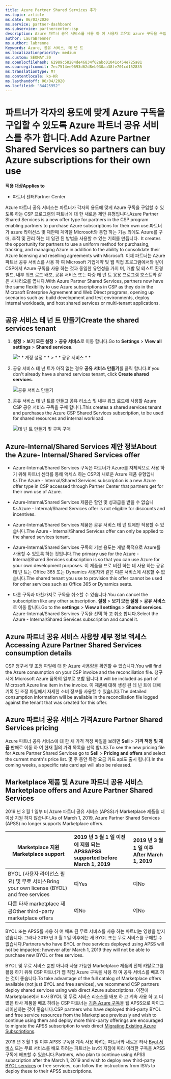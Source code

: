 ```yaml
---
title: Azure Partner Shared Services 추가
ms.topic: article
ms.date: 06/03/2020
ms.service: partner-dashboard
ms.subservice: partnercenter-csp
description: Azure 파트너 공유 서비스를 사용 하 여 사용자 고유의 azure 구독을 구입 하 고 Azure 구매, 추적 및 관리를 위한 통일 된 방법을 사용 합니다.
author: LauraBrenner
ms.author: labrenne
Keywords: Azure, 공유 서비스, 테 넌 트
ms.localizationpriority: medium
ms.custom: SEOMAY.20
ms.openlocfilehash: 62989c58284de46834f02abc01041c454e725a81
ms.sourcegitcommit: 7ec7514ee9693d62d8eb930aa38fe701cd152835
ms.translationtype: MT
ms.contentlocale: ko-KR
ms.lasthandoff: 06/04/2020
ms.locfileid: "84425952"
---
```

# <a name="add-azure-partner-shared-services-so-partners-can-buy-azure-subscriptions-for-their-own-use"></a><span data-ttu-id="35cf0-104">파트너가 각자의 용도에 맞게 Azure 구독을 구입할 수 있도록 Azure 파트너 공유 서비스를 추가 합니다.</span><span class="sxs-lookup"><span data-stu-id="35cf0-104">Add Azure Partner Shared Services so partners can buy Azure subscriptions for their own use</span></span>

<span data-ttu-id="35cf0-105">**적용 대상**</span><span class="sxs-lookup"><span data-stu-id="35cf0-105">**Applies to**</span></span>

- <span data-ttu-id="35cf0-106">파트너 센터</span><span class="sxs-lookup"><span data-stu-id="35cf0-106">Partner Center</span></span>

<span data-ttu-id="35cf0-107">Azure 파트너 공유 서비스는 파트너가 각자의 용도에 맞게 Azure 구독을 구입할 수 있도록 하는 CSP 프로그램의 파트너에 대 한 새로운 제안 유형입니다.</span><span class="sxs-lookup"><span data-stu-id="35cf0-107">Azure Partner Shared Services is a new offer type for partners in the CSP program enabling partners to purchase Azure subscriptions for their own use.</span></span><span data-ttu-id="35cf0-108">파트너가 azure 라이선스 및 재판매 계약을 Microsoft와 통합 하는 기능 외에도 Azure를 구매, 추적 및 관리 하는 데 일관 된 방법을 사용할 수 있는 기회를 만듭니다.</span><span class="sxs-lookup"><span data-stu-id="35cf0-108">  It creates the opportunity for partners to use a uniform method for purchasing, tracking, and managing Azure in addition to the ability to consolidate their Azure licensing and reselling agreements with Microsoft.</span></span> <span data-ttu-id="35cf0-109">이제 파트너는 Azure 파트너 공유 서비스를 사용 하 여 Microsoft 기업계약 및 웹 직접 프로그램에서와 같이 CSP에서 Azure 구독을 사용 하는 것과 동일한 유연성을 가지 며, 개발 및 테스트 환경 빌드, 내부 워크 로드 배포, 공유 서비스 또는 다중 테 넌 트 응용 프로그램 호스트와 같은 시나리오를 엽니다.</span><span class="sxs-lookup"><span data-stu-id="35cf0-109">With Azure Partner Shared Services, partners now have the same flexibility to use Azure subscriptions in CSP as they do in the Microsoft Enterprise Agreement and Web Direct programs, opening up scenarios such as:  build development and test environments, deploy internal workloads, and host shared services or multi-tenant applications.</span></span>  

## <a name="create-the-shared-services-tenant"></a><span data-ttu-id="35cf0-110">공유 서비스 테 넌 트 만들기</span><span class="sxs-lookup"><span data-stu-id="35cf0-110">Create the shared services tenant</span></span>

1. <span data-ttu-id="35cf0-111">**설정**  >  **보기 모든 설정**  >  **공유 서비스**로 이동 합니다.</span><span class="sxs-lookup"><span data-stu-id="35cf0-111">Go to **Settings** > **View all settings** > **Shared services**.</span></span>

   ![\* \* 계정 설정 \* \* > \* \* 공유 서비스 \* \*](images/sharedservices2.png)

2. <span data-ttu-id="35cf0-113">공유 서비스 테 넌 트가 아직 없는 경우 **공유 서비스 만들기**를 클릭 합니다.</span><span class="sxs-lookup"><span data-stu-id="35cf0-113">If you don't already have a shared services tenant, click **Create shared services**.</span></span>

   ![공유 서비스 만들기](images/sharedservices3.png)

3. <span data-ttu-id="35cf0-115">공유 서비스 테 넌 트를 만들고 공유 리소스 및 내부 워크 로드에 사용할 Azure CSP 공유 서비스 구독을 구매 합니다.</span><span class="sxs-lookup"><span data-stu-id="35cf0-115">This creates a shared services tenant and purchases the Azure CSP Shared Services subscription, to be used for shared resources and internal workload.</span></span>

   ![테 넌 트 만들기 및 구독 구매](images/sharedservices5.png)

## <a name="about-the-azure--internalshared-services-offer"></a><span data-ttu-id="35cf0-117">Azure-Internal/Shared Services 제안 정보</span><span class="sxs-lookup"><span data-stu-id="35cf0-117">About the Azure- Internal/Shared Services offer</span></span>

- <span data-ttu-id="35cf0-118">Azure-Internal/Shared Services 구독은 파트너가 Azure를 자체적으로 사용 하기 위해 파트너 센터를 통해 액세스 하는 CSP의 새로운 Azure 제품 유형입니다.</span><span class="sxs-lookup"><span data-stu-id="35cf0-118">The Azure - Internal/Shared Services subscription is a new Azure offer type in CSP accessed through Partner Center that partners get for their own use of Azure.</span></span> 

- <span data-ttu-id="35cf0-119">Azure-Internal/Shared Services 제품은 할인 및 성과급을 받을 수 없습니다.</span><span class="sxs-lookup"><span data-stu-id="35cf0-119">Azure - Internal/Shared Services offer is not eligible for discounts and incentives.</span></span>

- <span data-ttu-id="35cf0-120">Azure-Internal/Shared Services 제품은 공유 서비스 테 넌 트에만 적용할 수 있습니다.</span><span class="sxs-lookup"><span data-stu-id="35cf0-120">The Azure - Internal/Shared Services offer can only be applied to the shared services tenant.</span></span>

- <span data-ttu-id="35cf0-121">Azure-Internal/Shared Services 구독의 기본 용도는 개발 목적으로 Azure를 사용할 수 있도록 하는 것입니다.</span><span class="sxs-lookup"><span data-stu-id="35cf0-121">The primary use for the Azure - Internal/Shared Services subscription is so that you can use Azure for your own development purposes.</span></span> <span data-ttu-id="35cf0-122">이 제품을 프로 비전 하는 데 사용 하는 공유 테 넌 트는 Office 365 또는 Dynamics 사용자와 같은 다른 서비스에 사용할 수 없습니다.</span><span class="sxs-lookup"><span data-stu-id="35cf0-122">The shared tenant you use to provision this offer cannot be used for other services such as Office 365 or Dynamics seats.</span></span> 

- <span data-ttu-id="35cf0-123">다른 구독과 마찬가지로 구독을 취소할 수 있습니다.</span><span class="sxs-lookup"><span data-stu-id="35cf0-123">You can cancel the subscription like any other subscription.</span></span> <span data-ttu-id="35cf0-124">**설정**  >  **보기 모든 설정**  >  **공유 서비스**로 이동 합니다.</span><span class="sxs-lookup"><span data-stu-id="35cf0-124">Go to the **settings** > **View all settings** > **Shared services**.</span></span> <span data-ttu-id="35cf0-125">Azure-Internal/Shared Services 구독을 선택 하 고 취소 합니다.</span><span class="sxs-lookup"><span data-stu-id="35cf0-125">Select the Azure - Internal/Shared Services subscription and cancel it.</span></span>

## <a name="accessing-azure-partner-shared-services-consumption-details"></a><span data-ttu-id="35cf0-126">Azure 파트너 공유 서비스 사용량 세부 정보 액세스</span><span class="sxs-lookup"><span data-stu-id="35cf0-126">Accessing Azure Partner Shared Services consumption details</span></span>

<span data-ttu-id="35cf0-127">CSP 청구서 및 조정 파일에 대 한 Azure 사용량을 확인할 수 있습니다.</span><span class="sxs-lookup"><span data-stu-id="35cf0-127">You will find the Azure consumption on your CSP invoice and the reconciliation file.</span></span> <span data-ttu-id="35cf0-128">청구서에 Microsoft Azure 품목의 일부로 포함 됩니다.</span><span class="sxs-lookup"><span data-stu-id="35cf0-128">It will be included as part of Microsoft Azure line item in the invoice.</span></span> <span data-ttu-id="35cf0-129">이 제품에 대해 생성 된 테 넌 트에 대해 기록 된 조정 파일에서 자세한 소비 정보를 사용할 수 있습니다.</span><span class="sxs-lookup"><span data-stu-id="35cf0-129">The detailed consumption information will be available in the reconciliation file logged against the tenant that was created for this offer.</span></span> 

## <a name="azure-partner-shared-services-pricing"></a><span data-ttu-id="35cf0-130">Azure 파트너 공유 서비스 가격</span><span class="sxs-lookup"><span data-stu-id="35cf0-130">Azure Partner Shared Services pricing</span></span>

<span data-ttu-id="35cf0-131">Azure 파트너 공유 서비스에 대 한 새 가격 책정 파일을 보려면 **Sell**  >  **가격 책정 및 제품** 판매로 이동 하 여 현재 월의 가격 목록을 선택 합니다.</span><span class="sxs-lookup"><span data-stu-id="35cf0-131">To see the new pricing file for Azure Partner Shared Services go to **Sell** > **Pricing and offers** and select the current month's price list.</span></span> <span data-ttu-id="35cf0-132">몇 주 동안 특정 요금 카드 api도 출시 됩니다.</span><span class="sxs-lookup"><span data-stu-id="35cf0-132">In the coming weeks, a specific rate card api will also be released.</span></span>

## <a name="marketplace-offers-and-azure-partner-shared-services"></a><span data-ttu-id="35cf0-133">Marketplace 제품 및 Azure 파트너 공유 서비스</span><span class="sxs-lookup"><span data-stu-id="35cf0-133">Marketplace offers and Azure Partner Shared Services</span></span>

<span data-ttu-id="35cf0-134">2019 년 3 월 1 일부 터 Azure 파트너 공유 서비스 (APSS)가 Marketplace 제품을 더 이상 지원 하지 않습니다.</span><span class="sxs-lookup"><span data-stu-id="35cf0-134">As of March 1, 2019, Azure Partner Shared Services (APSS) no longer supports Marketplace offers.</span></span>

|<span data-ttu-id="35cf0-135">**Marketplace 지원**</span><span class="sxs-lookup"><span data-stu-id="35cf0-135">**Marketplace support**</span></span>   |<span data-ttu-id="35cf0-136">**2019 년 3 월 1 일 이전에 지원 되는 APSS**</span><span class="sxs-lookup"><span data-stu-id="35cf0-136">**APSS supported before March 1, 2019**</span></span>|<span data-ttu-id="35cf0-137">**2019 년 3 월 1 일 이후**</span><span class="sxs-lookup"><span data-stu-id="35cf0-137">**After March 1, 2019**</span></span>|
|---------------------------|:----------------------------|:-------------------|
|<span data-ttu-id="35cf0-138">BYOL (사용자 라이선스 필요) 및 무료 서비스</span><span class="sxs-lookup"><span data-stu-id="35cf0-138">Bring your own license (BYOL) and free services</span></span>   | <span data-ttu-id="35cf0-139">예</span><span class="sxs-lookup"><span data-stu-id="35cf0-139">Yes</span></span>   | <span data-ttu-id="35cf0-140">예</span><span class="sxs-lookup"><span data-stu-id="35cf0-140">No</span></span>|
|<span data-ttu-id="35cf0-141">다른 타사 marketplace 제공</span><span class="sxs-lookup"><span data-stu-id="35cf0-141">Other third-party marketplace offers</span></span>   | <span data-ttu-id="35cf0-142">예</span><span class="sxs-lookup"><span data-stu-id="35cf0-142">No</span></span>   |<span data-ttu-id="35cf0-143">예</span><span class="sxs-lookup"><span data-stu-id="35cf0-143">No</span></span>|

<span data-ttu-id="35cf0-144">BYOL 또는 APSS를 사용 하 여 배포 된 무료 서비스를 사용 하는 파트너는 영향을 받지 않습니다. 그러나 2019 년 3 월 1 일 이후에는 새 BYOL 또는 무료 서비스를 구매할 수 없습니다.</span><span class="sxs-lookup"><span data-stu-id="35cf0-144">Partners who have BYOL or free services deployed using APSS will not be impacted; however after March 1, 2019 they will not be able to purchase new BYOL or free services.</span></span>

<span data-ttu-id="35cf0-145">BYOL 및 무료 서비스 뿐만 아니라 사용 가능한 Marketplace 제품의 전체 카탈로그를 활용 하기 위해 CSP 파트너가 웹 직접 Azure 구독을 사용 하 여 공유 서비스를 배포 하는 것이 좋습니다.</span><span class="sxs-lookup"><span data-stu-id="35cf0-145">To take advantage of the full catalog of Marketplace offers available (not just BYOL and free services), we recommend CSP partners deploy shared services using web direct Azure subscriptions.</span></span>  <span data-ttu-id="35cf0-146">이전에 Marketplace에서 타사 BYOL 및 무료 서비스 리소스를 배포 하 고 계속 사용 하 고 더 많은 타사 제품을 배포 하려는 CSP 파트너는 [기존 Azure 구독](https://docs.microsoft.com/azure/cloud-solution-provider/migration/migration#migrating-existing-azure-subscriptions)을 웹 APSS으로 마이그레이션하는 것이 좋습니다.</span><span class="sxs-lookup"><span data-stu-id="35cf0-146">CSP partners who have deployed third-party BYOL and free service resources from the Marketplace previously and wish to continue using them and deploy more third-party offerings are encouraged to migrate the APSS subscription to web direct [Migrating Existing Azure Subscriptions](https://docs.microsoft.com/azure/cloud-solution-provider/migration/migration#migrating-existing-azure-subscriptions).</span></span>

<span data-ttu-id="35cf0-147">2019 년 3 월 1 일 이후 APSS 구독을 계속 사용 하려는 파트너와 새로운 타사 [Byol 서비스](https://azuremarketplace.microsoft.com/marketplace/apps?filters=byol) 또는 무료 서비스를 배포 하려는 파트너는 isv의 지침에 따라 이러한 구독을 APSS 구독에 배포할 수 있습니다.</span><span class="sxs-lookup"><span data-stu-id="35cf0-147">Partners, who plan to continue using APSS subscription after the March 1, 2019 and wish to deploy new third-party [BYOL services](https://azuremarketplace.microsoft.com/marketplace/apps?filters=byol) or free services, can follow the instructions from ISVs to deploy these to their APSS subscriptions.</span></span>


